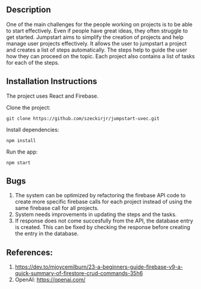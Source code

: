 
## Description

One of the main challenges for the people working on projects is to be able to start effectively. Even if people have great ideas, they often struggle to get started. Jumpstart aims to simplify the creation of projects and help manage user projects effectively. It allows the user to jumpstart a project and creates a list of steps automatically. The steps help to guide the user how they can proceed on the topic. Each project also contains a list of tasks for each of the steps. 


## Installation Instructions

The project uses React and Firebase. 

Clone the project:

`git clone https://github.com/szeckirjr/jumpstart-uvec.git`

Install dependencies:

`npm install`

Run the app:

`npm start`



## Bugs

1. The system can be optimized by refactoring the firebase API code to create more specific firebase calls for each project instead of
using the same firebase call for all projects.
2. System needs improvements in updating the steps and the tasks.
3. If response does not come succesfully from the API, the database entry is created. This can be fixed by checking the response before creating the entry in the database.

## References:

1. https://dev.to/mjoycemilburn/23-a-beginners-guide-firebase-v9-a-quick-summary-of-firestore-crud-commands-35h6
2. OpenAI: https://openai.com/

